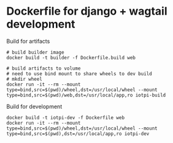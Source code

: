 Dockerfile for django + wagtail development
====

Build for artifacts

```
# build builder image
docker build -t builder -f Dockerfile.build web

# build artifacts to volume
# need to use bind mount to share wheels to dev build
# mkdir wheel
docker run -it --rm --mount type=bind,src=$(pwd)/wheel,dst=/usr/local/wheel --mount type=bind,src=$(pwd)/web,dst=/usr/local/app,ro iotpi-build
```

Build for development

```
docker build -t iotpi-dev -f Dockerfile web
docker run -it --rm --mount type=bind,src=$(pwd)/wheel,dst=/usr/local/wheel --mount type=bind,src=$(pwd),dst=/usr/local/app,ro iotpi-dev
```